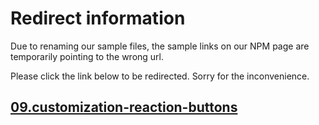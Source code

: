 # Redirect information

Due to renaming our sample files, the sample links on our NPM page are temporarily pointing to the wrong url. 

Please click the link below to be redirected. Sorry for the inconvenience.

## [09.customization-reaction-buttons](./../09.customization-reaction-buttons/README.md)
